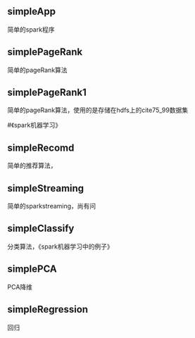 ## simpleApp
简单的spark程序

## simplePageRank
简单的pageRank算法

## simplePageRank1
简单的pageRank算法，使用的是存储在hdfs上的cite75_99数据集

#《spark机器学习》

## simpleRecomd
简单的推荐算法，

## simpleStreaming
简单的sparkstreaming，尚有问

## simpleClassify
分类算法，《spark机器学习中的例子》

## simplePCA
PCA降维

## simpleRegression
回归
